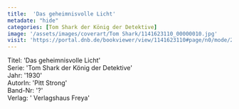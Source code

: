 ```yaml
---
title:  'Das geheimnisvolle Licht'
metadate: "hide"
categories: [Tom Shark der König der Detektive]
image: '/assets/images/coverart/Tom Shark/1141623110_00000010.jpg'
visit: 'https://portal.dnb.de/bookviewer/view/1141623110#page/n0/mode/2up'
---
```

Titel: 'Das geheimnisvolle Licht' <br>
Serie: 'Tom Shark der König der Detektive' <br>
Jahr: '1930' <br>
AutorIn: 'Pitt Strong' <br>
Band-Nr: '?' <br>
Verlag: ' Verlagshaus Freya'